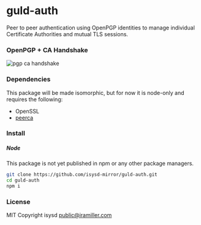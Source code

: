 # guld-auth

Peer to peer authentication using OpenPGP identities to manage individual Certificate Authorities and mutual TLS sessions.

### OpenPGP + CA Handshake

![pgp ca handshake](/pgp-mtls.jpg)

### Dependencies

This package will be made isomorphic, but for now it is node-only and requires the following:

 + OpenSSL
 + [peerca](https://github.com/substack/peerca)

### Install

##### Node

This package is not yet published in npm or any other package managers.

```sh
git clone https://github.com/isysd-mirror/guld-auth.git
cd guld-auth
npm i
```

### License

MIT Copyright isysd <public@iramiller.com>
